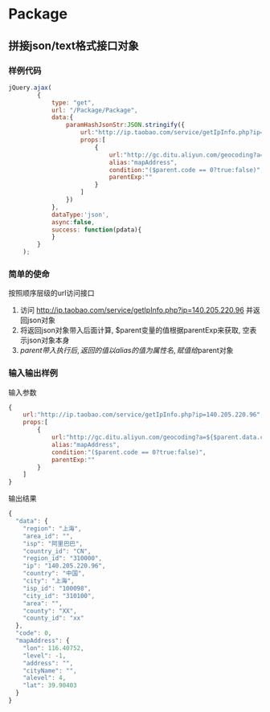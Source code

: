 # Package
## 拼接json/text格式接口对象

### 样例代码
```javascript
jQuery.ajax(
        {
            type: "get",
            url: "/Package/Package",
            data:{
                paramHashJsonStr:JSON.stringify({
                    url:"http://ip.taobao.com/service/getIpInfo.php?ip=140.205.220.96",
                    props:[
                        {
                            url:"http://gc.ditu.aliyun.com/geocoding?a=${$parent.data.city}",
                            alias:"mapAddress",
                            condition:"($parent.code == 0?true:false)",
                            parentExp:""
                        }
                    ]
                })
            },
            dataType:'json',
            async:false,
            success: function(pdata){
            }
        }
    );
```
### 简单的使命
按照顺序层级的url访问接口
1. 访问 http://ip.taobao.com/service/getIpInfo.php?ip=140.205.220.96 并返回json对象
2. 将返回json对象带入后面计算, $parent变量的值根据parentExp来获取, 空表示json对象本身
3. $parent带入执行后, 返回的值以alias的值为属性名, 赋值给$parent对象

### 输入输出样例
输入参数
```javascript
{
    url:"http://ip.taobao.com/service/getIpInfo.php?ip=140.205.220.96",
    props:[
        {
            url:"http://gc.ditu.aliyun.com/geocoding?a=${$parent.data.city}",
            alias:"mapAddress",
            condition:"($parent.code == 0?true:false)",
            parentExp:""
        }
    ]
}
```
输出结果
```javascript
{
  "data": {
    "region": "上海",
    "area_id": "",
    "isp": "阿里巴巴",
    "country_id": "CN",
    "region_id": "310000",
    "ip": "140.205.220.96",
    "country": "中国",
    "city": "上海",
    "isp_id": "100098",
    "city_id": "310100",
    "area": "",
    "county": "XX",
    "county_id": "xx"
  },
  "code": 0,
  "mapAddress": {
    "lon": 116.40752,
    "level": -1,
    "address": "",
    "cityName": "",
    "alevel": 4,
    "lat": 39.90403
  }
}
```

